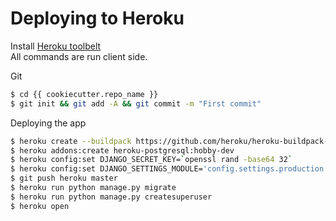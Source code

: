 # Deploying to Heroku
Install [Heroku toolbelt](https://toolbelt.heroku.com/)  
All commands are run client side.

Git
```sh
$ cd {{ cookiecutter.repo_name }}
$ git init && git add -A && git commit -m "First commit"
```

Deploying the app
```sh
$ heroku create --buildpack https://github.com/heroku/heroku-buildpack-python --region eu {{ cookiecutter.repo_name }}
$ heroku addons:create heroku-postgresql:hobby-dev
$ heroku config:set DJANGO_SECRET_KEY=`openssl rand -base64 32`
$ heroku config:set DJANGO_SETTINGS_MODULE='config.settings.production'
$ git push heroku master
$ heroku run python manage.py migrate
$ heroku run python manage.py createsuperuser
$ heroku open
```
